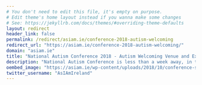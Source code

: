 ```yaml
---
# You don't need to edit this file, it's empty on purpose.
# Edit theme's home layout instead if you wanna make some changes
# See: https://jekyllrb.com/docs/themes/#overriding-theme-defaults
layout: redirect
header_link: false
permalink: /redirect/asiam.ie/conference-2018-autism-welcoming
redirect_url: "https://asiam.ie/conference-2018-autism-welcoming/"
domain: "asiam.ie"
title: "National Autism Conference 2018 - Autism Welcoming Venue and Experience - AsIAm.ie"
description: "National Autism Conference is less than a week away, in the Grand Hotel, Malahide, Dublin, this Saturday. Attendees will receive an email with all the information they need to know on the day, and in addition during the week we’ll post updates about the Conference here on our website."
oembed_image: "https://asiam.ie/wp-content/uploads/2018/10/conference-speaker-stock.jpg"
twitter_username: "AsIAmIreland"
---
```



